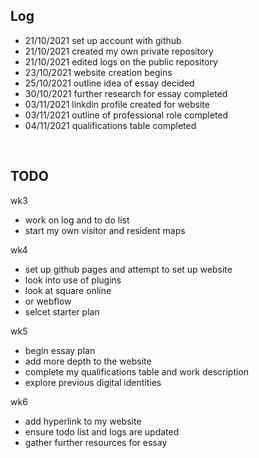 
## Log
- 21/10/2021 set up account with github
- 21/10/2021 created my own private repository 
- 21/10/2021 edited logs on the public repository
- 23/10/2021 website creation begins
- 25/10/2021 outline idea of essay decided
- 30/10/2021 further research for essay completed
- 03/11/2021 linkdin profile created for website
- 03/11/2021 outline of professional role completed
- 04/11/2021 qualifications table completed
<br>

## TODO
wk3
- work on log and to do list
- start my own visitor and resident maps

wk4
- set up github pages and attempt to set up website
- look into use of plugins
- look at square online
- or webflow
- selcet starter plan 

wk5
- begin essay plan 
- add more depth to the website 
- complete my qualifications table and work description 
- explore previous digital identities

wk6
- add hyperlink to my website
- ensure todo list and logs are updated
- gather further resources for essay 
